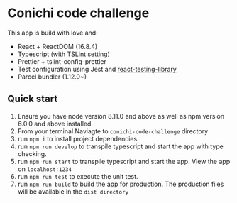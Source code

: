 # Conichi code challenge

This app is build with love and:

- React + ReactDOM (16.8.4)
- Typescript (with TSLint setting)
- Prettier + tslint-config-prettier
- Test configuration using Jest and [react-testing-library](https://github.com/kentcdodds/react-testing-library)
- Parcel bundler (1.12.0~)

## Quick start

1. Ensure you have node version 8.11.0 and above as well as npm version 6.0.0 and above installed
2. From your terminal Naviagte to `conichi-code-challenge` directory
3. run `npm i` to install project dependencies.
4. run `npm run develop` to transpile typescript and start the app with type checking.
5. run `npm run start` to transpile typescript and start the app. View the app on `localhost:1234`
6. run `npm run test` to execute the unit test.
7. run `npm run build` to build the app for production. The production files will be available in the `dist directory`
